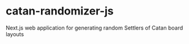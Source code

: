 # catan-randomizer-js
Next.js web application for generating random Settlers of Catan board layouts
